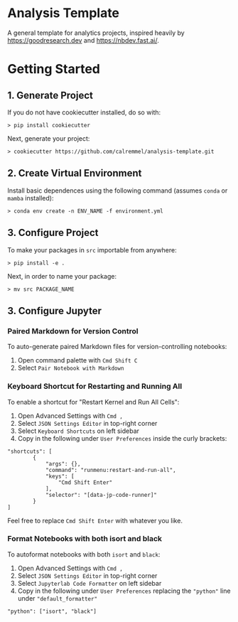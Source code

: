 # Analysis Template

A general template for analytics projects, inspired heavily by https://goodresearch.dev and https://nbdev.fast.ai/.

# Getting Started

## 1. Generate Project

If you do not have cookiecutter installed, do so with:

```
> pip install cookiecutter
```

Next, generate your project:

```
> cookiecutter https://github.com/calremmel/analysis-template.git
```

## 2. Create Virtual Environment

Install basic dependences using the following command (assumes `conda` or `mamba` installed):

```
> conda env create -n ENV_NAME -f environment.yml
```

## 3. Configure Project

To make your packages in `src` importable from anywhere:

```
> pip install -e .
```

Next, in order to name your package:

```
> mv src PACKAGE_NAME
```

## 3. Configure Jupyter

### Paired Markdown for Version Control

To auto-generate paired Markdown files for version-controlling notebooks:

1. Open command palette with `Cmd Shift C`
2. Select `Pair Notebook with Markdown`

### Keyboard Shortcut for Restarting and Running All

To enable a shortcut for "Restart Kernel and Run All Cells":

1. Open Advanced Settings with `Cmd ,`
2. Select `JSON Settings Editor` in top-right corner
3. Select `Keyboard Shortcuts` on left sidebar
4. Copy in the following under `User Preferences` inside the curly brackets:

```
"shortcuts": [
        {
            "args": {},
            "command": "runmenu:restart-and-run-all",
            "keys": [
                "Cmd Shift Enter"
            ],
            "selector": "[data-jp-code-runner]"
        }
]
```

Feel free to replace `Cmd Shift Enter` with whatever you like.

### Format Notebooks with both isort and black

To autoformat notebooks with both `isort` and `black`:

1. Open Advanced Settings with `Cmd ,`
2. Select `JSON Settings Editor` in top-right corner
3. Select `Jupyterlab Code Formatter` on left sidebar
4. Copy in the following under `User Preferences` replacing the `"python"` line under `"default_formatter"`

```
"python": ["isort", "black"]
```
